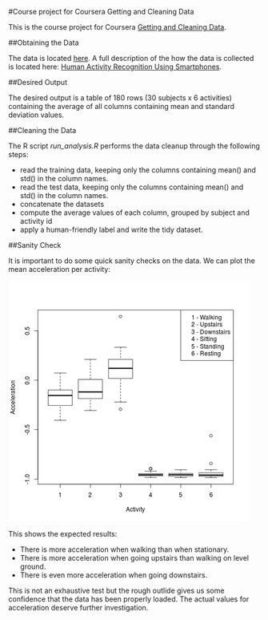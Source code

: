 #Course project for Coursera Getting and Cleaning Data

This is the course project for Coursera [Getting and Cleaning 
Data](https://class.coursera.org/getdata-008/).

##Obtaining the Data

The data is located [here](https://d396qusza40orc.cloudfront.net/getdata%2Fprojectfiles%2FUCI%20HAR%20Dataset.zip). A full description of the how the
data is collected is located here: [Human Activity Recognition Using
Smartphones](http://archive.ics.uci.edu/ml/datasets/Human+Activity+Recognition+Using+Smartphones).

##Desired Output

The desired output is a table of 180 rows (30 subjects x 6 activities)
containing the average of all columns containing mean and standard deviation
values.

##Cleaning the Data

The R script _run_analysis.R_ performs the data cleanup through the
following steps:

+ read the training data, keeping only the columns containing mean()
and std() in the column names.
+ read the test data, keeping only the columns containing mean()
and std() in the column names.
+ concatenate the datasets
+ compute the average values of each column, grouped by subject and activity id
+ apply a human-friendly label and write the tidy dataset.


##Sanity Check

It is important to do some quick sanity checks on the data. We can plot
the mean acceleration per activity:

![Mean Acceleration](BodyAcc.png)

This shows the expected results:
+ There is more acceleration when walking than when stationary.
+ There is more acceleration when going upstairs than walking on level ground.
+ There is even more acceleration when going downstairs.

This is not an exhaustive test but the rough outlide gives us some 
confidence that the data has been properly loaded. The actual values
for acceleration deserve further investigation.

